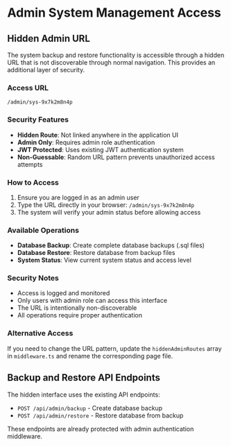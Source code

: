 # Admin System Management Access

## Hidden Admin URL

The system backup and restore functionality is accessible through a hidden URL that is not discoverable through normal navigation. This provides an additional layer of security.

### Access URL
```
/admin/sys-9x7k2m8n4p
```

### Security Features
- **Hidden Route**: Not linked anywhere in the application UI
- **Admin Only**: Requires admin role authentication
- **JWT Protected**: Uses existing JWT authentication system
- **Non-Guessable**: Random URL pattern prevents unauthorized access attempts

### How to Access
1. Ensure you are logged in as an admin user
2. Type the URL directly in your browser: `/admin/sys-9x7k2m8n4p`
3. The system will verify your admin status before allowing access

### Available Operations
- **Database Backup**: Create complete database backups (.sql files)
- **Database Restore**: Restore database from backup files
- **System Status**: View current system status and access level

### Security Notes
- Access is logged and monitored
- Only users with admin role can access this interface
- The URL is intentionally non-discoverable
- All operations require proper authentication

### Alternative Access
If you need to change the URL pattern, update the `hiddenAdminRoutes` array in `middleware.ts` and rename the corresponding page file.

## Backup and Restore API Endpoints

The hidden interface uses the existing API endpoints:
- `POST /api/admin/backup` - Create database backup
- `POST /api/admin/restore` - Restore database from backup

These endpoints are already protected with admin authentication middleware.
